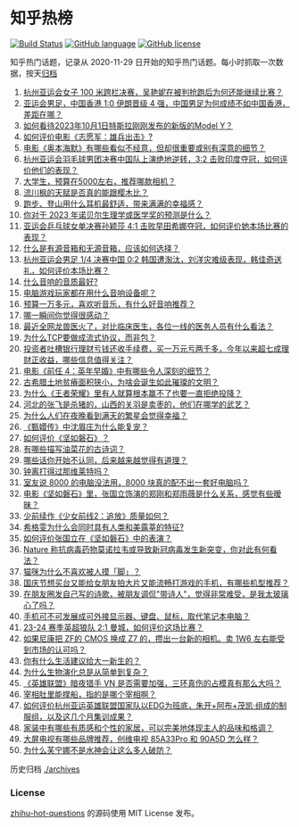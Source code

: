 # 知乎热榜
[![Build Status](https://github.com/ToWeLong/zhihu-hot-questions/workflows/CI/badge.svg)](https://github.com/ToWeLong/zhihu-hot-questions/actions)
[![GitHub language](https://img.shields.io/badge/language-golang-orange.svg)](https://golang.org/)
[![GitHub license](https://img.shields.io/github/license/ToWeLong/zhihu-hot-questions)](https://github.com/ToWeLong/zhihu-hot-questions/blob/main/LICENSE)

知乎热门话题，记录从 2020-11-29 日开始的知乎热门话题。每小时抓取一次数据，按天[归档](./archives)

<!-- BEGIN -->

1. [杭州亚运会女子 100 米跨栏决赛，吴艳妮在被判抢跑后为何还能继续比赛？](https://www.zhihu.com/question/624476503)
1. [亚运会男足，中国香港 1:0 伊朗晋级 4 强，中国男足为何成绩不如中国香港，差距在哪？](https://www.zhihu.com/question/624478132)
1. [如何看待2023年10月1日特斯拉刚刚发布的新版的Model Y？](https://www.zhihu.com/question/624435637)
1. [如何评价电影《志愿军：雄兵出击》?](https://www.zhihu.com/question/624228268)
1. [电影《奥本海默》有哪些看似不经意，但却很重要或别有深意的细节？](https://www.zhihu.com/question/619675583)
1. [杭州亚运会羽毛球男团决赛中国队上演绝地逆转，3:2 击败印度夺冠，如何评价他们的表现？](https://www.zhihu.com/question/624478644)
1. [大学生，预算在5000左右，推荐哪款相机？](https://www.zhihu.com/question/622330428)
1. [流川枫的天赋是否真的能跟樱木比？](https://www.zhihu.com/question/623803200)
1. [跑步、登山用什么耳机最舒适，带来满满的幸福感？](https://www.zhihu.com/question/622384171)
1. [你对于 2023 年诺贝尔生理学或医学奖的预测是什么？](https://www.zhihu.com/question/619698448)
1. [亚运会乒乓球女单决赛孙颖莎 4:1 击败早田希娜夺冠，如何评价她本场比赛的表现？](https://www.zhihu.com/question/624473656)
1. [什么是有源音箱和无源音箱，应该如何选择？](https://www.zhihu.com/question/621885163)
1. [杭州亚运会男足 1/4 决赛中国 0:2 韩国遭淘汰，刘洋灾难级表现，韩佳奇送礼，如何评价本场比赛？](https://www.zhihu.com/question/624465305)
1. [什么音响的音质最好?](https://www.zhihu.com/question/609512041)
1. [电脑游戏玩家都在用什么音响设备呢？](https://www.zhihu.com/question/622058884)
1. [预算一万多元，喜欢听音乐，有什么好音响推荐？](https://www.zhihu.com/question/621969086)
1. [哪一瞬间你觉得很感动？](https://www.zhihu.com/question/66356907)
1. [最近全网龙兽医火了，对比临床医生，各位一线的医务人员有什么看法？](https://www.zhihu.com/question/624274062)
1. [为什么TCP要做成流式协议，而非包？](https://www.zhihu.com/question/624018184)
1. [投资者吐槽银行理财亏钱还收手续费，买一万元亏两千多，今年以来超七成理财正收益，哪些信息值得关注？](https://www.zhihu.com/question/624434823)
1. [电影《前任 4：英年早婚》中有哪些令人深刻的细节？](https://www.zhihu.com/question/623728432)
1. [古希腊土地贫瘠面积狭小，为啥会诞生如此璀璨的文明？](https://www.zhihu.com/question/618542027)
1. [为什么《王者荣耀》里有人就算根本赢不了也要一直拒绝投降？](https://www.zhihu.com/question/403846347)
1. [河北的张飞是杀猪的，山西的关羽是卖枣的，他们在哪学的武艺？](https://www.zhihu.com/question/426938125)
1. [为什么人们在夜晚看到满天的繁星会觉得幸福？](https://www.zhihu.com/question/28006748)
1. [《甄嬛传》中沈眉庄为什么能复宠？](https://www.zhihu.com/question/568448140)
1. [如何评价《坚如磐石》？](https://www.zhihu.com/question/623550175)
1. [有哪些描写油菜花的古诗词？](https://www.zhihu.com/question/624400787)
1. [哪些话你开始不认同，后来越来越觉得有道理？](https://www.zhihu.com/question/376841465)
1. [钟离打得过那维莱特吗？](https://www.zhihu.com/question/622902080)
1. [室友说 8000 的电脑没法用，8000 块真的配不出一套好电脑吗？](https://www.zhihu.com/question/623819848)
1. [电影《坚如磐石》里，张国立饰演的郑刚和郑雨薇是什么关系，感觉有些暧昧？](https://www.zhihu.com/question/624133518)
1. [少前续作《少女前线2：追放》质量如何？](https://www.zhihu.com/question/624144687)
1. [希格雯为什么会同时具有人类和美露莘的特征?](https://www.zhihu.com/question/624388314)
1. [如何评价张国立在《坚如磐石》中的表演？](https://www.zhihu.com/question/624293542)
1. [Nature 称抗病毒药物莫诺拉韦或导致新冠病毒发生新突变，你对此有何看法？](https://www.zhihu.com/question/624061265)
1. [猫咪为什么不喜欢被人摸「脚」？](https://www.zhihu.com/question/623861306)
1. [国庆节想买台又能给女朋友拍大片又能流畅打游戏的手机，有哪些机型推荐？](https://www.zhihu.com/question/624174526)
1. [在朋友圈发自己写的诗歌，被朋友调侃"带诗人"，觉得非常难受，是我太玻璃心了吗？](https://www.zhihu.com/question/392497354)
1. [手机可不可发展成可外接显示器、键盘、鼠标，取代笔记本电脑？](https://www.zhihu.com/question/623993703)
1. [23-24 赛季英超狼队 2:1 曼城，如何评价这场比赛？](https://www.zhihu.com/question/624397665)
1. [如果尼康把 ZF的 CMOS 换成 Z7 的，攒出一台新的相机。卖 1W6 左右能受到市场的认可吗？](https://www.zhihu.com/question/623656501)
1. [你有什么生活建议给大一新生的？](https://www.zhihu.com/question/618277550)
1. [为什么生物演化总是从简单到复杂？](https://www.zhihu.com/question/623622517)
1. [《英雄联盟》暗夜猎手 VN 是否需要加强，三环真伤的占模真有那么大吗？](https://www.zhihu.com/question/613483134)
1. [宰相肚里能撑船，指的是哪个宰相啊？](https://www.zhihu.com/question/621419952)
1. [如何评价杭州亚运英雄联盟国家队以EDG为班底，朱开+阿布+茂凯·组成的制服组，以及这几个月集训成果？](https://www.zhihu.com/question/624195154)
1. [家装中有哪些有质感和个性的家居，可以完美地体现主人的品味和格调？](https://www.zhihu.com/question/546772742)
1. [大屏电视有哪些品牌推荐，创维电视 85A33Pro 和 90A5D 怎么样？](https://www.zhihu.com/question/624144572)
1. [为什么芙宁娜不是水神会让这么多人破防？](https://www.zhihu.com/question/624288071)

<!-- END -->

历史归档 [./archives](./archives)


### License
[zhihu-hot-questions](https://github.com/towelong/zhihu-hot-questions) 的源码使用 MIT License 发布。